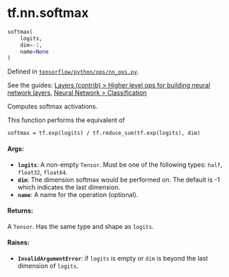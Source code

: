 <div itemscope itemtype="http://developers.google.com/ReferenceObject">
<meta itemprop="name" content="tf.nn.softmax" />
</div>

# tf.nn.softmax

``` python
softmax(
    logits,
    dim=-1,
    name=None
)
```



Defined in [`tensorflow/python/ops/nn_ops.py`](https://www.tensorflow.org/code/tensorflow/python/ops/nn_ops.py).

See the guides: [Layers (contrib) > Higher level ops for building neural network layers](../../../../api_guides/python/contrib.layers.md#Higher_level_ops_for_building_neural_network_layers), [Neural Network > Classification](../../../../api_guides/python/nn.md#Classification)

Computes softmax activations.

This function performs the equivalent of

    softmax = tf.exp(logits) / tf.reduce_sum(tf.exp(logits), dim)

#### Args:

* <b>`logits`</b>: A non-empty `Tensor`. Must be one of the following types: `half`,
    `float32`, `float64`.
* <b>`dim`</b>: The dimension softmax would be performed on. The default is -1 which
    indicates the last dimension.
* <b>`name`</b>: A name for the operation (optional).


#### Returns:

A `Tensor`. Has the same type and shape as `logits`.


#### Raises:

* <b>`InvalidArgumentError`</b>: if `logits` is empty or `dim` is beyond the last
    dimension of `logits`.